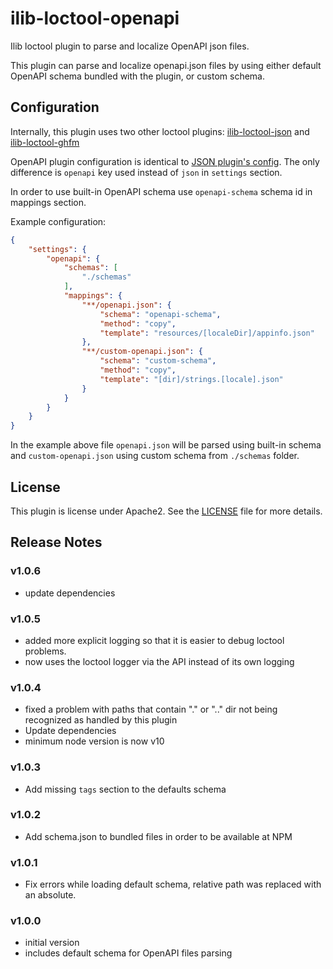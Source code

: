 # ilib-loctool-openapi

Ilib loctool plugin to parse and localize OpenAPI json files.

This plugin can parse and localize openapi.json files by using
either default OpenAPI schema bundled with the plugin,
or custom schema.

## Configuration

Internally, this plugin uses two other loctool plugins:
[ilib-loctool-json](https://github.com/iLib-js/ilib-loctool-json)
and
[ilib-loctool-ghfm](https://github.com/iLib-js/ilib-loctool-ghfm)

OpenAPI plugin configuration is identical to
[JSON plugin's config](https://github.com/iLib-js/ilib-loctool-json#configuring-the-plugin).
The only difference is `openapi` key used instead of `json`
in `settings` section.

In order to use built-in OpenAPI schema use `openapi-schema`
schema id in mappings section.

Example configuration:

```json
{
    "settings": {
        "openapi": {
            "schemas": [
                "./schemas"
            ],
            "mappings": {
                "**/openapi.json": {
                    "schema": "openapi-schema",
                    "method": "copy",
                    "template": "resources/[localeDir]/appinfo.json"
                },
                "**/custom-openapi.json": {
                    "schema": "custom-schema",
                    "method": "copy",
                    "template": "[dir]/strings.[locale].json"
                }
            }
        }
    }
}
```

In the example above file `openapi.json` will be parsed using
built-in schema and `custom-openapi.json` using custom schema
from `./schemas` folder.

## License

This plugin is license under Apache2. See the [LICENSE](./LICENSE)
file for more details.

## Release Notes

### v1.0.6

- update dependencies

### v1.0.5

- added more explicit logging so that it is easier to debug loctool
  problems.
- now uses the loctool logger via the API instead of its own logging

### v1.0.4

- fixed a problem with paths that contain "." or ".." dir not being
  recognized as handled by this plugin
- Update dependencies
- minimum node version is now v10

### v1.0.3
- Add missing `tags` section to the defaults schema

### v1.0.2

- Add schema.json to bundled files in order to be available at NPM

### v1.0.1

- Fix errors while loading default schema, relative path was replaced
with an absolute.

### v1.0.0

- initial version
- includes default schema for OpenAPI files parsing
